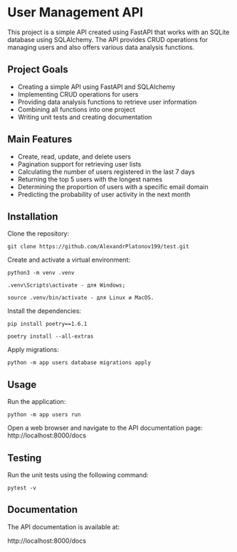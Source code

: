 # User Management API
This project is a simple API created using FastAPI that works with an SQLite database using SQLAlchemy. The API provides CRUD operations for managing users and also offers various data analysis functions.

## Project Goals
- Creating a simple API using FastAPI and SQLAlchemy
- Implementing CRUD operations for users
- Providing data analysis functions to retrieve user information
- Combining all functions into one project
- Writing unit tests and creating documentation

## Main Features
- Create, read, update, and delete users
- Pagination support for retrieving user lists
- Calculating the number of users registered in the last 7 days
- Returning the top 5 users with the longest names
- Determining the proportion of users with a specific email domain
- Predicting the probability of user activity in the next month

## Installation
Clone the repository:
```shell
git clone https://github.com/AlexandrPlatonov199/test.git
```

Create and activate a virtual environment:
```shell
python3 -m venv .venv

.venv\Scripts\activate - для Windows;

source .venv/bin/activate - для Linux и MacOS.
```

Install the dependencies:

```shell
pip install poetry==1.6.1
```
```shell
poetry install --all-extras
```
Apply migrations:
```shell
python -m app users database migrations apply
```
## Usage
Run the application:
```shell
python -m app users run
```

Open a web browser and navigate to the API documentation page:
http://localhost:8000/docs



## Testing
Run the unit tests using the following command:
```shell
pytest -v
```
## Documentation
The API documentation is available at:


http://localhost:8000/docs